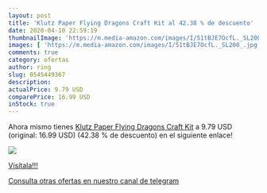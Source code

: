 ```yaml
---
layout: post
title: 'Klutz Paper Flying Dragons Craft Kit al 42.38 % de descuento'
date: 2020-04-10 22:59:19
thumbnailImage: 'https://m.media-amazon.com/images/I/51tBJE7OcfL._SL200_.jpg'
images: [ 'https://m.media-amazon.com/images/I/51tBJE7OcfL._SL200_.jpg' ]
comments: true
category: ofertas
author: ring
slug: 0545449367
description:
actualPrice: 9.79 USD
comparePrice: 16.99 USD
inStock: true
---
```


Ahora mismo tienes [Klutz Paper Flying Dragons Craft Kit](https://www.amazon.com/dp/0545449367/?tag=redken08-20) a 9.79 USD (original: 16.99 USD) (42.38 %  de descuento) en el siguiente enlace!

[![](https://m.media-amazon.com/images/I/51tBJE7OcfL._SL200_.jpg)](https://www.amazon.com/dp/0545449367/?tag=redken08-20)

[Visítala!!!](https://www.amazon.com/dp/0545449367/?tag=redken08-20)

[Consulta otras ofertas en nuestro canal de telegram](https://t.me/s/ofertas25)
